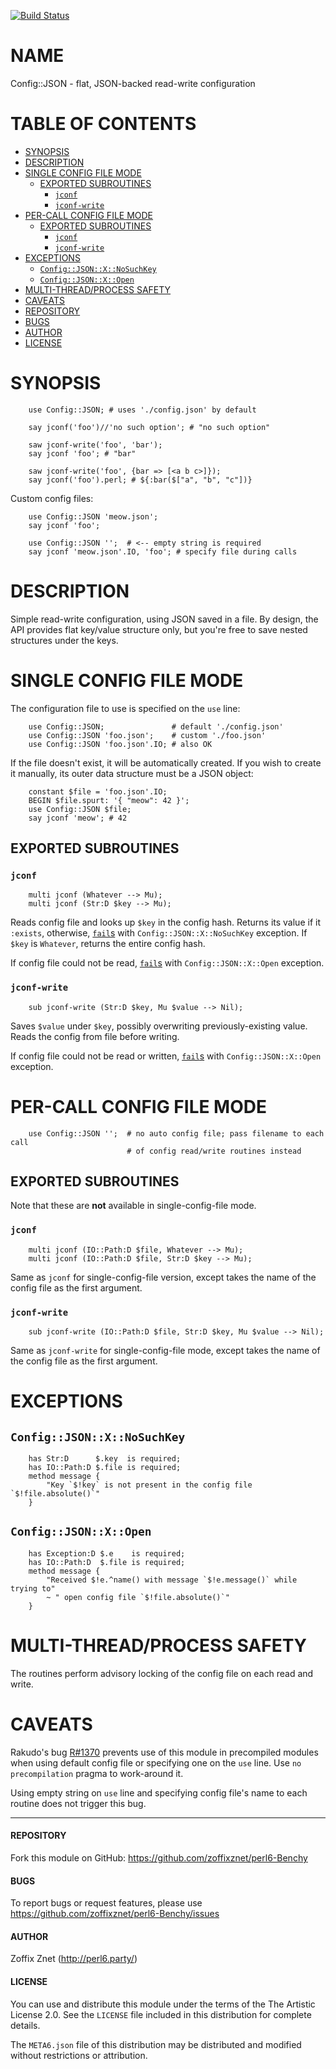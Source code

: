 [![Build Status](https://travis-ci.org/zoffixznet/perl6-Config-JSON.svg)](https://travis-ci.org/zoffixznet/perl6-Config-JSON)

# NAME

Config::JSON - flat, JSON-backed read-write configuration

# TABLE OF CONTENTS
- [SYNOPSIS](#synopsis)
- [DESCRIPTION](#description)
- [SINGLE CONFIG FILE MODE](#single-config-file-mode)
    - [EXPORTED SUBROUTINES](#exported-subroutines)
        - [`jconf`](#jconf)
        - [`jconf-write`](#jconf-write)
- [PER-CALL CONFIG FILE MODE](#per-call-config-file-mode)
    - [EXPORTED SUBROUTINES](#exported-subroutines-1)
        - [`jconf`](#jconf-1)
        - [`jconf-write`](#jconf-write-1)
- [EXCEPTIONS](#exceptions)
    - [`Config::JSON::X::NoSuchKey`](#configjsonxnosuchkey)
    - [`Config::JSON::X::Open`](#configjsonxopen)
- [MULTI-THREAD/PROCESS SAFETY](#multi-threadprocess-safety)
- [CAVEATS](#caveats)
- [REPOSITORY](#repository)
- [BUGS](#bugs)
- [AUTHOR](#author)
- [LICENSE](#license)

# SYNOPSIS

```perl6
    use Config::JSON; # uses './config.json' by default

    say jconf('foo')//'no such option'; # "no such option"

    saw jconf-write('foo', 'bar');
    say jconf 'foo'; # "bar"

    saw jconf-write('foo', {bar => [<a b c>]});
    say jconf('foo').perl; # ${:bar($["a", "b", "c"])}
```

Custom config files:

```perl6
    use Config::JSON 'meow.json';
    say jconf 'foo';
```

```perl6
    use Config::JSON '';  # <-- empty string is required
    say jconf 'meow.json'.IO, 'foo'; # specify file during calls
```

# DESCRIPTION

Simple read-write configuration, using JSON saved in a file. By design, the
API provides flat key/value structure only, but you're free to save nested
structures under the keys.

# SINGLE CONFIG FILE MODE

The configuration file to use is specified on the `use` line:

```perl6
    use Config::JSON;               # default './config.json'
    use Config::JSON 'foo.json';    # custom './foo.json'
    use Config::JSON 'foo.json'.IO; # also OK
```

If the file doesn't exist, it will be automatically created. If you wish to
create it manually, its outer data structure must be a JSON object:

```perl6
    constant $file = 'foo.json'.IO;
    BEGIN $file.spurt: '{ "meow": 42 }';
    use Config::JSON $file;
    say jconf 'meow'; # 42
```

## EXPORTED SUBROUTINES

### `jconf`

```perl6
    multi jconf (Whatever --> Mu);
    multi jconf (Str:D $key --> Mu);
```

Reads config file and looks up `$key` in the config hash. Returns its value
if it `:exists`, otherwise, [`fail`s](https://docs.perl6.org/routine/fail)
with `Config::JSON::X::NoSuchKey` exception. If `$key` is `Whatever`, returns
the entire config hash.

If config file could not be read, [`fail`s](https://docs.perl6.org/routine/fail)
with `Config::JSON::X::Open` exception.

### `jconf-write`

```perl6
    sub jconf-write (Str:D $key, Mu $value --> Nil);
```

Saves `$value` under `$key`, possibly overwriting previously-existing value.
Reads the config from file before writing.

If config file could not be read or written,
[`fail`s](https://docs.perl6.org/routine/fail)
with `Config::JSON::X::Open` exception.

# PER-CALL CONFIG FILE MODE

```
    use Config::JSON '';  # no auto config file; pass filename to each call
                          # of config read/write routines instead
```

## EXPORTED SUBROUTINES

Note that these are **not** available in single-config-file mode.

### `jconf`

```perl6
    multi jconf (IO::Path:D $file, Whatever --> Mu);
    multi jconf (IO::Path:D $file, Str:D $key --> Mu);
```

Same as `jconf` for single-config-file version, except takes the
name of the config file as the first argument.

### `jconf-write`

```perl6
    sub jconf-write (IO::Path:D $file, Str:D $key, Mu $value --> Nil);
```

Same as `jconf-write` for single-config-file mode, except takes the
name of the config file as the first argument.

# EXCEPTIONS

## `Config::JSON::X::NoSuchKey`

```perl6
    has Str:D      $.key  is required;
    has IO::Path:D $.file is required;
    method message {
        "Key `$!key` is not present in the config file `$!file.absolute()`"
    }
```

## `Config::JSON::X::Open`

```perl6
    has Exception:D $.e    is required;
    has IO::Path:D  $.file is required;
    method message {
        "Received $!e.^name() with message `$!e.message()` while trying to"
        ~ " open config file `$!file.absolute()`"
    }
```

# MULTI-THREAD/PROCESS SAFETY

The routines perform advisory locking of the config file on each read and write.

# CAVEATS

Rakudo's bug [R#1370](https://github.com/rakudo/rakudo/issues/1370) prevents
use of this module in precompiled modules when using default config file
or specifying one on the `use` line. Use `no precompilation`
pragma to work-around it.

Using empty string on `use` line and specifying config file's name to each
routine does not trigger this bug.

-----

#### REPOSITORY

Fork this module on GitHub:
https://github.com/zoffixznet/perl6-Benchy

#### BUGS

To report bugs or request features, please use
https://github.com/zoffixznet/perl6-Benchy/issues

#### AUTHOR

Zoffix Znet (http://perl6.party/)

#### LICENSE

You can use and distribute this module under the terms of the
The Artistic License 2.0. See the `LICENSE` file included in this
distribution for complete details.

The `META6.json` file of this distribution may be distributed and modified
without restrictions or attribution.
